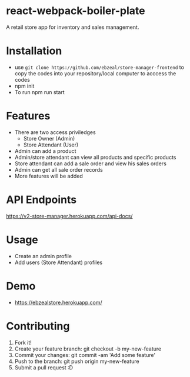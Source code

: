 # react-webpack-boiler-plate

A retail store app for inventory and sales management.

# Installation

- use `git clone https://github.com/ebzeal/store-manager-frontend` to copy the codes into your repository/local computer to acccess the codes
- npm init
- To run npm run start

# Features

- There are two access priviledges
  - Store Owner (Admin)
  - Store Attendant (User)
- Admin can add a product
- Admin/store attendant can view all products and specific products
- Store attendant can add a sale order and view his sales orders
- Admin can get all sale order records
- More features will be added

# API Endpoints

https://v2-store-manager.herokuapp.com/api-docs/

# Usage

- Create an admin profile
- Add users (Store Attendant) profiles

# Demo

- https://ebzealstore.herokuapp.com/

# Contributing

1. Fork it!
2. Create your feature branch: git checkout -b my-new-feature
3. Commit your changes: git commit -am 'Add some feature'
4. Push to the branch: git push origin my-new-feature
5. Submit a pull request :D
